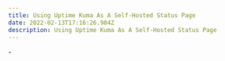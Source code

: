 ```yaml
---
title: Using Uptime Kuma As A Self-Hosted Status Page
date: 2022-02-13T17:16:26.984Z
description: Using Uptime Kuma As A Self-Hosted Status Page
---
```

\-